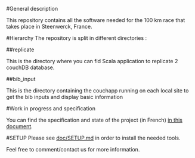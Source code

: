 #General description

This repository contains all the software needed for the 100 km race that takes place in Steenwerck, France.

#Hierarchy
The repository is split in different directories :

##replicate

This is the directory where you can fid Scala application to replicate 2 couchDB database.

##bib_input

This is the directory containing the couchapp running on each local site to get the bib inputs and display basic information

#Work in progress and specification

You can find the specification and state of the project (in French) [in this document](doc/STATUS.md).

#SETUP
Please see [doc/SETUP.md](pointage100km/blob/master/doc/SETUP.md) in order to install the needed tools.

Feel free to comment/contact us for more information.
